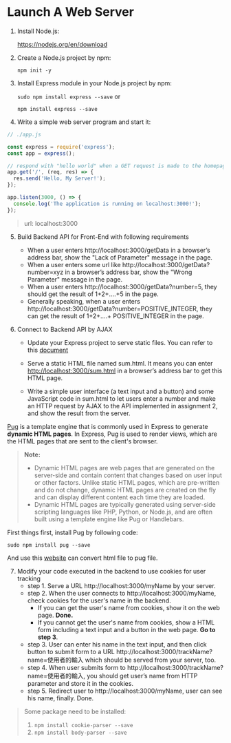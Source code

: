 # Launch A Web Server

1. Install Node.js:

   https://nodejs.org/en/download

2. Create a Node.js project by npm:

   `npm init -y`

3. Install Express module in your Node.js project by npm:

   `sudo npm install express --save` or

   `npm install express --save`

4. Write a simple web server program and start it:

```js
// ./app.js

const express = require('express');
const app = express();

// respond with "hello world" when a GET request is made to the homepage
app.get('/', (req, res) => {
  res.send('Hello, My Server!');
});

app.listen(3000, () => {
  console.log('The application is running on localhost:3000!');
});
```

> url: localhost:3000

5. Build Backend API for Front-End with following requirements

   - When a user enters http://localhost:3000/getData in a browser’s address bar, show
     the "Lack of Parameter" message in the page.
   - When a user enters some url like http://localhost:3000/getData?number=xyz in a
     browser’s address bar, show the "Wrong Parameter" message in the page.
   - When a user enters http://localhost:3000/getData?number=5, they should get the
     result of 1+2+....+5 in the page.
   - Generally speaking, when a user enters
     http://localhost:3000/getData?number=POSITIVE_INTEGER, they can get the result
     of 1+2+....+ POSITIVE_INTEGER in the page.

6. Connect to Backend API by AJAX

   - Update your Express project to serve static files. You can refer to this [document](https://expressjs.com/en/starter/static-files.html)
   - Serve a static HTML file named sum.html. It means you can enter
     [http://localhost:3000/sum.html](http://localhost:3000/sum.html) in a browser’s address bar to get this HTML page.

   - Write a simple user interface (a text input and a button) and some JavaScript code in
     sum.html to let users enter a number and make an HTTP request by AJAX to the API
     implemented in assignment 2, and show the result from the server.

[Pug](https://pugjs.org/api/getting-started.html) is a template engine that is commonly used in Express to generate **dynamic HTML pages**. In Express, Pug is used to render views, which are the HTML pages that are sent to the client's browser.

> **Note:**
>
> - Dynamic HTML pages are web pages that are generated on the server-side and contain content that changes based on user input or other factors. Unlike static HTML pages, which are pre-written and do not change, dynamic HTML pages are created on the fly and can display different content each time they are loaded.
> - Dynamic HTML pages are typically generated using server-side scripting languages like PHP, Python, or Node.js, and are often built using a template engine like Pug or Handlebars.

First things first, install Pug by following code:

`sudo npm install pug --save`

And use this [website](https://html2jade.org/) can convert html file to pug file.

7. Modify your code executed in the backend to use cookies for user tracking
   - step 1. Serve a URL http://localhost:3000/myName by your server.
   - step 2. When the user connects to http://localhost:3000/myName, check cookies for the user's name in the backend.
     - If you can get the user's name from cookies, show it on the web page. **Done.**
     - If you cannot get the user's name from cookies, show a HTML form including a text input and a button in the web page. **Go to step 3**.
   - step 3. User can enter his name in the text input, and then click button to submit form to a URL http://localhost:3000/trackName?name=使用者的輸入 which should be served from your server, too.
   - step 4. When user submits form to http://localhost:3000/trackName?name=使用者的輸入, you should get user’s name from HTTP parameter and store it in the cookies.
   - step 5. Redirect user to http://localhost:3000/myName, user can see his name, finally. Done.

> Some package need to be installed:
>
> 1.  `npm install cookie-parser --save`
> 2.  `npm install body-parser --save`
